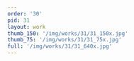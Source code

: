 ```yaml
---
order: '30'
pid: 31
layout: work
thumb_150: '/img/works/31/31_150x.jpg'
thumb_75: '/img/works/31/31_75x.jpg'
full: '/img/works/31/31_640x.jpg'
---
```

